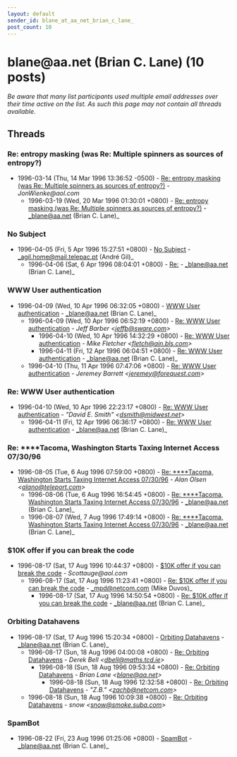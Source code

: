 ```yaml
---
layout: default
sender_id: blane_at_aa_net_brian_c_lane_
post_count: 10
---
```


# blane<span>@</span>aa.net (Brian C. Lane) (10 posts)

_Be aware that many list participants used multiple email addresses over their time active on the list. As such this page may not contain all threads available._

## Threads

### Re: entropy masking (was Re: Multiple spinners as sources of entropy?)
+ 1996-03-14 (Thu, 14 Mar 1996 13:36:52 -0500) - [Re: entropy masking (was Re: Multiple spinners as sources of entropy?)](/archive/1996/03/d221c483ffe48b74bc0b1e30cc36fe1dee3cbcc99c5dbaca5ea35cee2480bcc2) - _JonWienke@aol.com_
  + 1996-03-19 (Wed, 20 Mar 1996 01:30:01 +0800) - [Re: entropy masking (was Re: Multiple spinners as sources of entropy?)](/archive/1996/03/f6f660c778d6c0dfcca21e067dec0a0043f7e61d80ff66472b8b1c95e6419adc) - _blane@aa.net (Brian C. Lane)_

### No Subject
+ 1996-04-05 (Fri, 5 Apr 1996 15:27:51 +0800) - [No Subject](/archive/1996/04/d5f248c7a5d5249b429eada90ce825e7f2e3061596de8b7a053597e68706e254) - _agil.home@mail.telepac.pt (André Gil)_
  + 1996-04-06 (Sat, 6 Apr 1996 08:04:01 +0800) - [Re:](/archive/1996/04/2ac0570155b70e013d2b2e4b0ac7382284b1ddc7330fbe7e6ed29c32350d435f) - _blane@aa.net (Brian C. Lane)_

### WWW User authentication
+ 1996-04-09 (Wed, 10 Apr 1996 06:32:05 +0800) - [WWW User authentication](/archive/1996/04/3223fb62697a307bb6860af78d2cb18ba3cb339c21273dbdfc282527b2609dc9) - _blane@aa.net (Brian C. Lane)_
  + 1996-04-09 (Wed, 10 Apr 1996 06:52:19 +0800) - [Re: WWW User authentication](/archive/1996/04/8ba5d02b3451309354f6ec8c2bb42da075c80f55b69ebfc899e1461bedd0d616) - _Jeff Barber \<jeffb@sware.com\>_
    + 1996-04-10 (Wed, 10 Apr 1996 14:32:29 +0800) - [Re: WWW User authentication](/archive/1996/04/a0fddb1d8d5d00bf536dcf04b212cc09f0ae24929a7e40f535e0365920530050) - _Mike Fletcher \<fletch@ain.bls.com\>_
    + 1996-04-11 (Fri, 12 Apr 1996 06:04:51 +0800) - [Re: WWW User authentication](/archive/1996/04/aa3367f40f7a5356d64fadfa00dde62e232f0a220b4b94fec43e884774ae4b50) - _blane@aa.net (Brian C. Lane)_
  + 1996-04-10 (Thu, 11 Apr 1996 07:47:06 +0800) - [Re: WWW User authentication](/archive/1996/04/d7fe1657bab329943a0e11f07e8597cb404bdca884004f2162559db195f094c9) - _Jeremey Barrett \<jeremey@forequest.com\>_

### Re: WWW User authentication
+ 1996-04-10 (Wed, 10 Apr 1996 22:23:17 +0800) - [Re: WWW User authentication](/archive/1996/04/7a3535f7a07f012aae01836ef1f92dcf56b4f7bbea25445412d605b7d0340f3d) - _"David E. Smith" \<dsmith@midwest.net\>_
  + 1996-04-11 (Fri, 12 Apr 1996 06:36:17 +0800) - [Re: WWW User authentication](/archive/1996/04/b0d634fd1d7dc76adb2f5d40e673b016568888aa0100826ccc6c4ad7affa5565) - _blane@aa.net (Brian C. Lane)_

### Re: ****Tacoma, Washington Starts Taxing Internet Access 07/30/96
+ 1996-08-05 (Tue, 6 Aug 1996 07:59:00 +0800) - [Re: ****Tacoma, Washington Starts Taxing Internet Access 07/30/96](/archive/1996/08/b496085f659d676862771df473e382dafd917c6467efb38dc306d630c3b2130c) - _Alan Olsen \<alano@teleport.com\>_
  + 1996-08-06 (Tue, 6 Aug 1996 16:54:45 +0800) - [Re: ****Tacoma, Washington Starts Taxing Internet Access 07/30/96](/archive/1996/08/b076663e4b8e65fb232d3ba26a3b51d0cc777d8d6d368829ff47f9fe98caaa43) - _blane@aa.net (Brian C. Lane)_
  + 1996-08-07 (Wed, 7 Aug 1996 17:49:14 +0800) - [Re: ****Tacoma, Washington Starts Taxing Internet Access 07/30/96](/archive/1996/08/ef9210f34fffd9c15e634bdae4b66c92aa1b7cfda30816b5ec6afb6132a49b8a) - _blane@aa.net (Brian C. Lane)_

### $10K offer if you can break the code
+ 1996-08-17 (Sat, 17 Aug 1996 10:44:37 +0800) - [$10K offer if you can break the code](/archive/1996/08/133b4dce155cc77264e62865de5613926c263b33f587ca0697e641b47fe259b1) - _Scottauge@aol.com_
  + 1996-08-17 (Sat, 17 Aug 1996 11:23:41 +0800) - [Re: $10K offer if you can break the code](/archive/1996/08/6ef73588d3641a58827382e3abe04866b0f3e2efec6458dcbcb9372e7d7610fc) - _mpd@netcom.com (Mike Duvos)_
    + 1996-08-17 (Sat, 17 Aug 1996 14:50:54 +0800) - [Re: $10K offer if you can break the code](/archive/1996/08/cd71573c9a2ec78c552900374d5d00284ad2f3612263a31843057c0b7839da0a) - _blane@aa.net (Brian C. Lane)_

### Orbiting Datahavens
+ 1996-08-17 (Sat, 17 Aug 1996 15:20:34 +0800) - [Orbiting Datahavens](/archive/1996/08/fd8dd9add3b23b1b925532662a02dc957e02854e7776d4f20402ce56dd13bc20) - _blane@aa.net (Brian C. Lane)_
  + 1996-08-17 (Sun, 18 Aug 1996 04:00:08 +0800) - [Re: Orbiting Datahavens](/archive/1996/08/85129f7a17423c43fa621e887a85ba33204fe2acb4e0d437e40aefac16917776) - _Derek Bell \<dbell@maths.tcd.ie\>_
    + 1996-08-18 (Sun, 18 Aug 1996 09:53:34 +0800) - [Re: Orbiting Datahavens](/archive/1996/08/ce3cb8762aec38ba13dc37114619ca84c620fe5067c2ca4baa7dd80fb42c0abc) - _Brian Lane \<blane@aa.net\>_
      + 1996-08-18 (Sun, 18 Aug 1996 12:32:58 +0800) - [Re: Orbiting Datahavens](/archive/1996/08/fab76cf46e40709c022c603897487fbe3ebb09596d43fef213e30f890225292c) - _"Z.B." \<zachb@netcom.com\>_
  + 1996-08-18 (Sun, 18 Aug 1996 10:09:38 +0800) - [Re: Orbiting Datahavens](/archive/1996/08/09e9cb745cdf52754b281e29dee3e6aabc2eaeb4e5dadd53191f6b490389310b) - _snow \<snow@smoke.suba.com\>_

### SpamBot
+ 1996-08-22 (Fri, 23 Aug 1996 01:25:06 +0800) - [SpamBot](/archive/1996/08/888ef9761511ec794c101ff7677bd88aab1ae28a34912d9526590936f27ae0ff) - _blane@aa.net (Brian C. Lane)_

